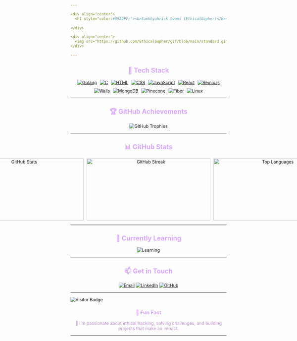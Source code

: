 ```yaml
---

<div align="center">
  <h1 style="color:#D9A9FF;"><b>Sankhyahrick Swami (EthicalGopher)</b></h1>
  
</div>

<div align="center">
  <img src="https://github.com/EthicalGopher/gif/blob/main/standard.gif?raw=true" alt="Banner" />
</div>  

---
```


<div align="center">
  <h2 style="color:#D9A9FF;">🌟 <b>Tech Stack</b></h2>
</div>

<div align="center" style="display: flex; flex-wrap: wrap; justify-content: center; gap: 10px;">  
  <a href="#"><img src="https://img.shields.io/badge/-Golang-7C3AED?logo=go&logoColor=white&style=for-the-badge" alt="Golang" /></a>  
  <a href="#"><img src="https://img.shields.io/badge/-C-8E44AD?logo=c&logoColor=white&style=for-the-badge" alt="C" /></a>  
  <a href="#"><img src="https://img.shields.io/badge/-HTML5-E34F26?logo=html5&logoColor=white&style=for-the-badge" alt="HTML" /></a>  
  <a href="#"><img src="https://img.shields.io/badge/-CSS3-1572B6?logo=css3&logoColor=white&style=for-the-badge" alt="CSS" /></a>  
  <a href="#"><img src="https://img.shields.io/badge/-JavaScript-F7DF1E?logo=javascript&logoColor=black&style=for-the-badge" alt="JavaScript" /></a>  
  <a href="#"><img src="https://img.shields.io/badge/-React-61DAFB?logo=react&logoColor=black&style=for-the-badge" alt="React" /></a>  
  <a href="#"><img src="https://img.shields.io/badge/-Remix.js-000000?logo=remix&logoColor=white&style=for-the-badge" alt="Remix.js" /></a>  
  <a href="#"><img src="https://img.shields.io/badge/-Wails-2C3E50?logo=wails&logoColor=white&style=for-the-badge" alt="Wails" /></a>  
  <a href="#"><img src="https://img.shields.io/badge/-MongoDB-7D3C98?logo=mongodb&logoColor=white&style=for-the-badge" alt="MongoDB" /></a>  
  <a href="#"><img src="https://img.shields.io/badge/-Pinecone-009688?logo=pinecone&logoColor=white&style=for-the-badge" alt="Pinecone" /></a>  
  <a href="#"><img src="https://img.shields.io/badge/-Fiber-5B2C6F?logo=fiber&logoColor=white&style=for-the-badge" alt="Fiber" /></a>  
  <a href="#"><img src="https://img.shields.io/badge/-Linux-FCC624?logo=linux&logoColor=black&style=for-the-badge" alt="Linux" /></a>  
</div>


---

<div align="center">
  <h2 style="color:#D9A9FF;">🏆 <b>GitHub Achievements</b></h2>
</div>

<div align="center">  
  <img src="https://github-profile-trophy.vercel.app/?username=EthicalGopher&theme=radical&margin-w=15&margin-h=15" alt="GitHub Trophies" />  
</div>  

---

<div align="center">
  <h2 style="color:#D9A9FF;">📊 <b>GitHub Stats</b></h2>
</div>

<div align="center" style="display: flex; justify-content: center; gap: 10px;">  
  <img src="https://github-readme-stats.vercel.app/api?username=EthicalGopher&show_icons=true&theme=radical" alt="GitHub Stats" height="200px" width="400px" />  
  <img src="https://github-readme-streak-stats.herokuapp.com/?user=EthicalGopher&theme=radical" alt="GitHub Streak" height="200px" width="400px" />  
  <img src="https://github-readme-stats.vercel.app/api/top-langs/?username=EthicalGopher&layout=compact&theme=radical" alt="Top Languages" height="200px" width="400px" />  
</div>  

---

<div align="center">
  <h2 style="color:#D9A9FF;">🎯 <b>Currently Learning</b></h2>
</div>

<div align="center">  
  <img src="https://skillicons.dev/icons?i=graphql,kubernetes" alt="Learning" />  
</div>  

---

<div align="center">
  <h2 style="color:#D9A9FF;">📫 <b>Get in Touch</b></h2>
</div>

<div align="center">  
  <a href="mailto:sankhyahricks@gmail.com"><img src="https://img.shields.io/badge/-Email-8E44AD?logo=gmail&logoColor=white&style=for-the-badge" alt="Email" /></a>  
  <a href="https://www.linkedin.com/in/sankhyahrick-swami-5b6279321/"><img src="https://img.shields.io/badge/-LinkedIn-7D3C98?logo=linkedin&logoColor=white&style=for-the-badge" alt="LinkedIn" /></a>  
  <a href="https://github.com/EthicalGopher"><img src="https://img.shields.io/badge/-GitHub-2C3E50?logo=github&logoColor=white&style=for-the-badge" alt="GitHub" /></a>  
</div>  

---


  ![Visitor Badge](https://visitor-badge.laobi.icu/badge?page_id=EthicalGopher.EthicalGopher)



<div align="center">
  <h3 style="color:#D9A9FF;">🎉 <b>Fun Fact</b></h3>
  <p style="color:#BB8FCE;">🌟 I’m passionate about ethical hacking, solving challenges, and building projects that make an impact.</p>  
</div>

---  
